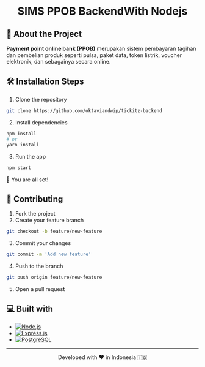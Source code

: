 <h1 align="center">
  SIMS PPOB BackendWith Nodejs
</h1>

## 📝 About the Project

<b>Payment point online bank (PPOB)</b> merupakan sistem pembayaran tagihan dan pembelian produk seperti pulsa, paket data, token listrik, voucher elektronik, dan sebagainya secara online.

## 🛠️ Installation Steps

1. Clone the repository

```bash
git clone https://github.com/oktaviandwip/tickitz-backend
```

2. Install dependencies

```bash
npm install
# or
yarn install
```

3. Run the app

```bash
npm start
```

🌟 You are all set!

## 🤝 Contributing

1. Fork the project
2. Create your feature branch

```bash
git checkout -b feature/new-feature
```

3. Commit your changes

```bash
git commit -m 'Add new feature'
```

4. Push to the branch

```bash
git push origin feature/new-feature
```

5. Open a pull request

## 💻 Built with

- [![Node.js][Node.js]][Node-url]
- [![Express.js][Express.js]][Express-url]
- [![PostgreSQL][PostgreSQL]][PostgreSQL-url]

[Node.js]: https://img.shields.io/badge/Node.js-43853D?style=for-the-badge&logo=node.js&logoColor=white
[Node-url]: https://nodejs.org/en
[Express.js]: https://img.shields.io/badge/express.js-%23404d59.svg?style=for-the-badge&logo=express&logoColor=%2361DAFB
[Express-url]: https://expressjs.com/
[Postgresql]: https://img.shields.io/badge/PostgreSQL-316192?style=for-the-badge&logo=postgresql&logoColor=white
[Postgresql-url]: https://www.postgresql.org/

<hr>
<p align="center">
Developed with ❤️ in Indonesia 	🇮🇩
</p>
